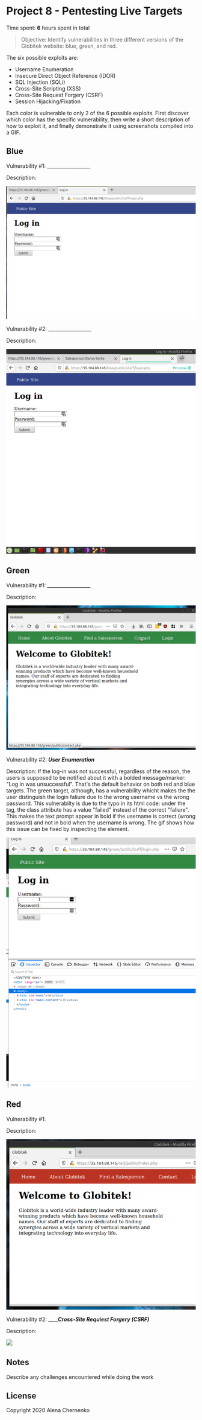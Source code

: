 # Project 8 - Pentesting Live Targets

Time spent: **6** hours spent in total

> Objective: Identify vulnerabilities in three different versions of the Globitek website: blue, green, and red.

The six possible exploits are:

* Username Enumeration
* Insecure Direct Object Reference (IDOR)
* SQL Injection (SQLi)
* Cross-Site Scripting (XSS)
* Cross-Site Request Forgery (CSRF)
* Session Hijacking/Fixation

Each color is vulnerable to only 2 of the 6 possible exploits. First discover which color has the specific vulnerability, then write a short description of how to exploit it, and finally demonstrate it using screenshots compiled into a GIF.

## Blue

Vulnerability #1: __________________

Description: 

<img src="blue-vuln1.gif">

Vulnerability #2: __________________

Description: 

<img src="blue-vuln2.gif">

## Green

Vulnerability #1: __________________

Description: 

<img src="green-vuln1.gif">

Vulnerability #2: ___User Enumeration___

Description: If the log-in was not successful, regardless of the reason, the users is supposed to be notified about it with a bolded message/marker: "Log in was unsuccessful". That's the default behavior on both red and blue targets. The green target, although, has a vulnerability whicht makes the the user distinguish the login faliure due to the wrong username vs the wrong password. This vulnerabilty is due to the typo in its html code: under the <span> tag, the class attribute has a value "failed" instead of the correct "faliure". This makes the text prompt appear in bold if the username is correct (wrong password) and not in bold when the username is wrong. The gif shows how this issue can be fixed by inspecting the element.

<img src="green-vuln2.gif">


## Red

Vulnerability #1: 

Description: 

<img src="red-vuln1.gif">

Vulnerability #2: ___________Cross-Site Requiest Forgery (CSRF)_______

Description: 

<img src="red-vuln2.gif">


## Notes

Describe any challenges encountered while doing the work


## License

Copyright 2020 Alena Chernenko



